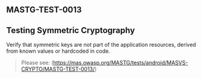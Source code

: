##  MASTG-TEST-0013

## Testing Symmetric Cryptography

Verify that symmetric keys are not part of the application resources, derived from known values or hardcoded in code.

> Please see: (https://mas.owasp.org/MASTG/tests/android/MASVS-CRYPTO/MASTG-TEST-0013/)